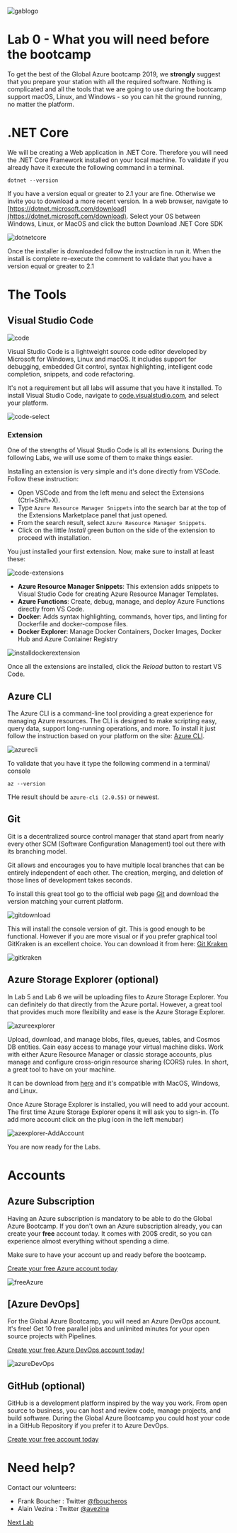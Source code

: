 ![gablogo][gablogo]

# Lab 0 - What you will need before the bootcamp

To get the best of the Global Azure bootcamp 2019, we **strongly** suggest that you prepare your station with all the required software. Nothing is complicated and all the tools that we are going to use during the bootcamp support macOS, Linux, and Windows - so you can hit the ground running, no matter the platform.

# .NET Core

We will be creating a Web application in .NET Core. Therefore you will need the .NET Core Framework installed on your local machine. To validate if you already have it execute the following command in a terminal.

    dotnet --version

If you have a version equal or greater to 2.1 your are fine. Otherwise we invite you to download a more recent version. In a web browser, navigate to [https://dotnet.microsoft.com/download](https://dotnet.microsoft.com/download). Select your OS between Windows, Linux, or MacOS and click the button Download .NET Core SDK

![dotnetcore][dotnetcore]

Once the installer is downloaded follow the instruction in run it.  When the install is complete re-execute the comment to validate that you have a version equal or greater to 2.1

# The Tools

## Visual Studio Code

![code][code]

Visual Studio Code is a lightweight source code editor developed by Microsoft for Windows, Linux and macOS. It includes support for debugging, embedded Git control, syntax highlighting, intelligent code completion, snippets, and code refactoring.

It's not a requirement but all labs will assume that you have it installed. To install Visual Studio Code, navigate to [code.visualstudio.com](https://code.visualstudio.com/?wt.mc_id=vscom_downloads), and select your platform.

![code-select][code-select]

### Extension

One of the strengths of Visual Studio Code is all its extensions.  During the following Labs, we will use some of them to make things easier.

Installing an extension is very simple and it's done directly from VSCode. Follow these instruction:

* Open VSCode and from the left menu and select the Extensions (Ctrl+Shift+X).
* Type `Azure Resource Manager Snippets` into the search bar at the top of the Extensions Marketplace panel that just opened.
* From the search result, select `Azure Resource Manager Snippets`.
* Click on the little *Install* green button on the side of the extension to proceed with installation.

You just installed your first extension.  Now, make sure to install at least these:

![code-extensions][code-extensions]

- **Azure Resource Manager Snippets**: This extension adds snippets to Visual Studio Code for creating Azure Resource Manager Templates.
- **Azure Functions**: Create, debug, manage, and deploy Azure Functions directly from VS Code.
- **Docker**: Adds syntax highlighting, commands, hover tips, and linting for Dockerfile and docker-compose files.
- **Docker Explorer**: Manage Docker Containers, Docker Images, Docker Hub and Azure Container Registry

![installdockerextension][installdockerextension]

Once all the extensions are installed, click the *Reload* button to restart VS Code.

## Azure CLI

The Azure CLI is a command-line tool providing a great experience for managing Azure resources. The CLI is designed to make scripting easy, query data, support long-running operations, and more. To install it just follow the instruction based on your platform on the site: [Azure CLI](https://docs.microsoft.com/en-us/cli/azure/install-azure-cli?WT.mc_id=globalazure-github-frbouche&view=azure-cli-latest).

![azurecli][azurecli]

To validate that you have it type the following commend in a terminal/ console

    az --version

THe result should be `azure-cli (2.0.55)` or newest.

## Git

Git is a decentralized source control manager that stand apart from nearly every other SCM (Software Configuration Management) tool out there with its branching model. 

Git allows and encourages you to have multiple local branches that can be entirely independent of each other. The creation, merging, and deletion of those lines of development takes seconds. 

To install this great tool go to the official web page [Git](https://git-scm.com/downloads) and download the version matching your current platform.

![gitdownload][gitdownload]

This will install the console version of git. This is good enough to be functional. However if you are more visual or if you prefer graphical tool GitKraken is an excellent choice. You can download it from here: [Git Kraken](https://www.gitkraken.com/invite/saVBBaq4)

![gitkraken][gitkraken]

## Azure Storage Explorer (optional)

In Lab 5 and Lab 6 we will be uploading files to Azure Storage Explorer. You can definitely do that directly from the Azure portal. However, a great tool that provides much more flexibility and ease is the Azure Storage Explorer.

![azureexplorer][azureexplorer]

Upload, download, and manage blobs, files, queues, tables, and Cosmos DB entities. Gain easy access to manage your virtual machine disks. Work with either Azure Resource Manager or classic storage accounts, plus manage and configure cross-origin resource sharing (CORS) rules. In short, a great tool to have on your machine.

It can be download from [here](https://azure.microsoft.com/en-ca/features/storage-explorer) and it's compatible with MacOS, Windows, and Linux.

Once Azure Storage Explorer is installed, you will need to add your account. The first time Azure Storage Explorer opens it will ask you to sign-in. (To add more account click on the plug icon in the left menubar)

![azexplorer-AddAccount][azexplorer-AddAccount]

You are now ready for the Labs.

# Accounts

## Azure Subscription

Having an Azure subscription is mandatory to be able to do the Global Azure Bootcamp. If you don't own an Azure subscription already, you can create your **free** account today. It comes with 200$ credit, so you can experience almost everything without spending a dime. 

Make sure to have your account up and ready before the bootcamp.

[Create your free Azure account today](https://azure.microsoft.com/en-us/free?WT.mc_id=globalazure-github-frbouche)

![freeAzure][freeAzure]

## [Azure DevOps]

For the Global Azure Bootcamp, you will need an Azure DevOps account. It's free! Get 10 free parallel jobs and unlimited minutes for your open source projects with Pipelines.

[Create your free Azure DevOps account today!](https://azure.microsoft.com/en-ca/services/devops?WT.mc_id=globalazure-github-frbouche)

![azureDevOps][azureDevOps]

## GitHub (optional)

GitHub is a development platform inspired by the way you work. From open source to business, you can host and review code, manage projects, and build software.  During the Global Azure Bootcamp you could host your code in a GitHub Repository if you prefer it to Azure DevOps. 

[Create your free account today](https://github.com/)


# Need help?

Contact our volunteers:

- Frank Boucher : Twitter [@fboucheros](https://twitter.com/fboucheros)
- Alain Vezina : Twitter [@avezina](https://twitter.com/avezina)

[Next Lab](../Lab1/README.md)

[gablogo]: ../medias/GlobalAzureBootcamp2019.png "Global Azure Bootcamp 2019"
[code]: medias/code-screenshot.png "Visual Studio Code screenshot"
[code-select]: medias/code-select.jpg
[code-extensions]: medias/code-extensions.jpg
[azurecli]: medias/azurecli.jpg
[gitdownload]: medias/gitdownload.jpg
[gitkraken]: medias/gk-merge-edit.gif
[azureexplorer]: medias/AzureBlobStorage.png
[azexplorer-AddAccount]: medias/azexplorer-AddAccount.png
[installdockerextension]: medias/installdockerextension.png
[freeAzure]: medias/freeAzure.png
[azureDevOps]: medias/azureDevOps.png
[dotnetcore]: medias/dotnetcore.png
